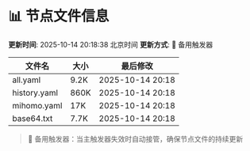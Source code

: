 # 📊 节点文件信息

**更新时间**: 2025-10-14 20:18:38 北京时间
**更新方式**: 🔄 备用触发器

| 文件名 | 大小 | 最后修改 |
|--------|------|----------|
| all.yaml | 9.2K | 2025-10-14 20:18 |
| history.yaml | 860K | 2025-10-14 20:18 |
| mihomo.yaml | 17K | 2025-10-14 20:18 |
| base64.txt | 7.7K | 2025-10-14 20:18 |

> 🔄 备用触发器：当主触发器失效时自动接管，确保节点文件的持续更新
